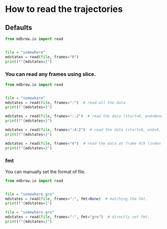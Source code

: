 # How to read the trajectories

## Defaults
```python
from mdbrew.io import read


file = "somewhere"
mdstates = read(file, frames="0")
print(f"{mdstates=}")
```

### You can read any frames using slice.
```python
from mdbrew.io import read


file = "somewhere"
mdstates = read(file, frames=":")  # read all the data
print(f"{mdstates=}")

mdstates = read(file, frames="::2")  # read the data (start=0, end=None, step=2)
print(f"{mdstates=}")

mdstates = read(file, frames=":4:2")  # read the data (start=0, end=4, step=2)
print(f"{mdstates=}")

mdstates = read(file, frames="4")  # read the data at frame 4th (index starts with 0)
print(f"{mdstates=}")
```

### fmt
You can manually set the format of file.

```python
from mdbrew.io import read


file = "somewhere.gro"
mdstates = read(file, frames=":", fmt=None)  # matching the fmt.
print(f"{mdstates=}")

file = "somewhere.gro"
mdstates = read(file, frames=":", fmt="gro")  # directly set fmt.
print(f"{mdstates=}")
```
